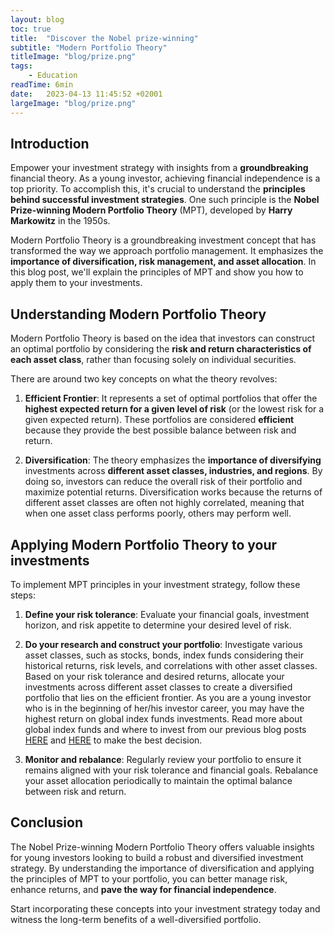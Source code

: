 ```yaml
---
layout: blog
toc: true
title:  "Discover the Nobel prize-winning"
subtitle: "Modern Portfolio Theory"
titleImage: "blog/prize.png"
tags:
    - Education
readTime: 6min
date:   2023-04-13 11:45:52 +02001
largeImage: "blog/prize.png"
---
```

## Introduction

Empower your investment strategy with insights from a __groundbreaking__ financial theory.
As a young investor, achieving financial independence is a top priority. To accomplish this, it's crucial to understand the __principles behind successful investment strategies__. One such principle is the __Nobel Prize-winning Modern Portfolio Theory__ (MPT), developed by __Harry Markowitz__ in the 1950s.

Modern Portfolio Theory  is a groundbreaking investment concept that has transformed the way we approach portfolio management. It emphasizes the __importance of diversification, risk management, and asset allocation__. In this blog post, we'll explain the principles of MPT and show you how to apply them to your investments.

## Understanding __Modern Portfolio Theory__

Modern Portfolio Theory is based on the idea that investors can construct an optimal portfolio by considering the __risk and return characteristics of each asset class__, rather than focusing solely on individual securities. 

There are around two key concepts on what the theory revolves:
1. __Efficient Frontier__:
It represents a set of optimal portfolios that offer the __highest expected return for a given level of risk__ (or the lowest risk for a given expected return). These portfolios are considered __efficient__ because they provide the best possible balance between risk and return.

2. __Diversification__:
The theory emphasizes the __importance of diversifying__ investments across __different asset classes, industries, and regions__. By doing so, investors can reduce the overall risk of their portfolio and maximize potential returns. Diversification works because the returns of different asset classes are often not highly correlated, meaning that when one asset class performs poorly, others may perform well.

## Applying Modern Portfolio Theory to __your investments__
To implement MPT principles in your investment strategy, follow these steps:
1. __Define your risk tolerance__:
Evaluate your financial goals, investment horizon, and risk appetite to determine your desired level of risk.
2. __Do your research and construct your portfolio__:
Investigate various asset classes, such as stocks, bonds, index funds considering their historical returns, risk levels, and correlations with other asset classes. Based on your risk tolerance and desired returns, allocate your investments across different asset classes to create a diversified portfolio that lies on the efficient frontier.
As you are a young investor who is in the beginning of her/his investor career, you may have the highest return on global index funds investments. Read more about global index funds and where to invest from our previous blog posts [HERE](/what-is-the-global-index-fund/) and [HERE](/where-to-invest-a-guide-for-young-people/) to make the best decision.

3. __Monitor and rebalance__:
Regularly review your portfolio to ensure it remains aligned with your risk tolerance and financial goals. Rebalance your asset allocation periodically to maintain the optimal balance between risk and return.


## __Conclusion__

The Nobel Prize-winning Modern Portfolio Theory offers valuable insights for young investors looking to build a robust and diversified investment strategy. By understanding the importance of diversification and applying the principles of MPT to your portfolio, you can better manage risk, enhance returns, and __pave the way for financial independence__.

Start incorporating these concepts into your investment strategy today and witness the long-term benefits of a well-diversified portfolio.
